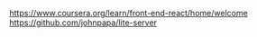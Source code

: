 https://www.coursera.org/learn/front-end-react/home/welcome
https://github.com/johnpapa/lite-server
